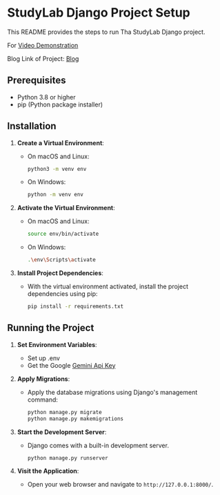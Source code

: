 # StudyLab Django Project Setup

This README provides the steps to run Tha StudyLab Django project.

For [Video Demonstration](https://drive.google.com/file/d/13NWfWFfjEEKecvuOuang1BmBBYI1Iosp/view?usp=sharing) 

Blog Link of Project: [Blog](https://medium.com/@emmanuelgudinho45/revolutionize-learning-with-smart-education-system-generative-ai-django-and-pwa-integration-b5024e6702e3)

## Prerequisites

- Python 3.8 or higher
- pip (Python package installer)

## Installation

1. **Create a Virtual Environment**:
    - On macOS and Linux:
        ```bash
        python3 -m venv env
        ```
    - On Windows:
        ```bash
        python -m venv env
        ```

2. **Activate the Virtual Environment**:
    - On macOS and Linux:
        ```bash
        source env/bin/activate
        ```
    - On Windows:
        ```bash
        .\env\Scripts\activate
        ```

3. **Install Project Dependencies**:
    - With the virtual environment activated, install the project dependencies using pip:
        ```bash
        pip install -r requirements.txt
        ```

## Running the Project

1. **Set Environment Variables**:
    - Set up .env
    - Get the Google [Gemini Api Key](https://ai.google.dev/gemini-api)


2. **Apply Migrations**:
    - Apply the database migrations using Django's management command:
        ```bash
        python manage.py migrate
        python manage.py makemigrations
        ```

3. **Start the Development Server**:
    - Django comes with a built-in development server.
        ```bash
        python manage.py runserver
        ```

4. **Visit the Application**:
    - Open your web browser and navigate to `http://127.0.0.1:8000/`.


